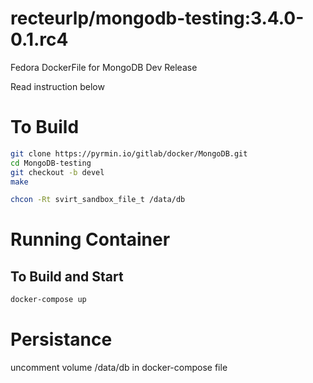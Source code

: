 recteurlp/mongodb-testing:3.4.0-0.1.rc4
=================================

Fedora DockerFile for MongoDB Dev Release

Read instruction below

# To Build

```bash
git clone https://pyrmin.io/gitlab/docker/MongoDB.git
cd MongoDB-testing
git checkout -b devel
make
```

```bash
chcon -Rt svirt_sandbox_file_t /data/db
```
# Running Container

## To Build and Start
```bash
docker-compose up
```

# Persistance

uncomment volume /data/db in docker-compose file

